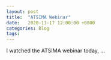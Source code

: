 ```yaml
---
layout: post
title:  "ATSIMA Webinar"
date:   2020-11-17 12:00:00 +0800
categories: Blog
tags:
---
```


I watched the ATSIMA webinar today, ...